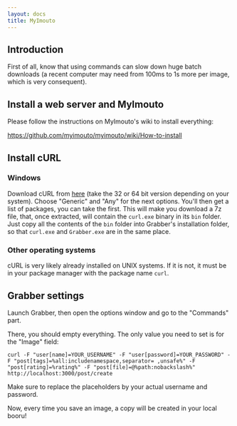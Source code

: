```yaml
---
layout: docs
title: MyImouto
---
```



## Introduction

First of all, know that using commands can slow down huge batch downloads (a recent computer may need from 100ms to 1s more per image, which is very consequent).



## Install a web server and MyImouto

Please follow the instructions on MyImouto's wiki to install everything:

https://github.com/myimouto/myimouto/wiki/How-to-install



## Install cURL

### Windows
Download cURL from [here](https://curl.haxx.se/dlwiz/?type=bin) (take the 32 or 64 bit version depending on your system). Choose "Generic" and "Any" for the next options. You'll then get a list of packages, you can take the first. This will make you download a 7z file, that, once extracted, will contain the `curl.exe` binary in its `bin` folder. Just copy all the contents of the `bin` folder into Grabber's installation folder, so that `curl.exe` and `Grabber.exe` are in the same place.

### Other operating systems
cURL is very likely already installed on UNIX systems. If it is not, it must be in your package manager with the package name `curl`.



## Grabber settings

Launch Grabber, then open the options window and go to the "Commands" part.

There, you should empty everything. The only value you need to set is for the "Image" field:
```shell
curl -F "user[name]=YOUR_USERNAME" -F "user[password]=YOUR_PASSWORD" -F "post[tags]=%all:includenamespace,separator= ,unsafe%" -F "post[rating]=%rating%" -F "post[file]=@%path:nobackslash%" http://localhost:3000/post/create
```

Make sure to replace the placeholders by your actual username and password.

Now, every time you save an image, a copy will be created in your local booru!